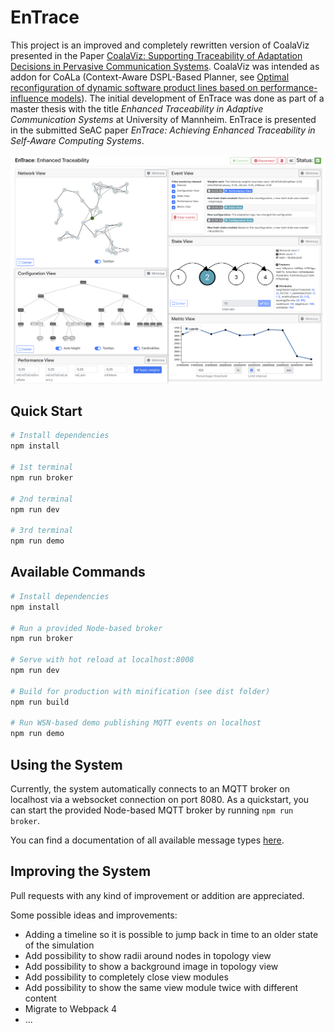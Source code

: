 # EnTrace

This project is an improved and completely rewritten version of CoalaViz presented in the Paper [CoalaViz: Supporting Traceability of Adaptation Decisions in Pervasive Communication Systems](https://ieeexplore.ieee.org/abstract/document/8730818). CoalaViz was intended as addon for CoALa (Context-Aware DSPL-Based Planner, see [Optimal reconfiguration of dynamic software product lines based on performance-influence models](https://dl.acm.org/citation.cfm?id=3233030)). The initial development of EnTrace was done as part of a master thesis with the title *Enhanced Traceability in Adaptive Communication Systems* at University of Mannheim. EnTrace is presented in the submitted SeAC paper *EnTrace: Achieving Enhanced Traceability in Self-Aware Computing Systems*. 

![Screenshot](screenshot.png)

## Quick Start

```bash
# Install dependencies
npm install

# 1st terminal
npm run broker

# 2nd terminal
npm run dev

# 3rd terminal
npm run demo
```

## Available Commands

``` bash
# Install dependencies
npm install

# Run a provided Node-based broker
npm run broker

# Serve with hot reload at localhost:8008
npm run dev

# Build for production with minification (see dist folder)
npm run build

# Run WSN-based demo publishing MQTT events on localhost
npm run demo
```

## Using the System

Currently, the system automatically connects to an MQTT broker on localhost via a websocket connection on port 8080. As a quickstart, you can start the provided Node-based MQTT broker by running `npm run broker`.

You can find a documentation of all available message types [here](message_types.md).

## Improving the System

Pull requests with any kind of improvement or addition are appreciated.

Some possible ideas and improvements:

- Adding a timeline so it is possible to jump back in time to an older state of the simulation
- Add possibility to show radii around nodes in topology view
- Add possibility to show a background image in topology view
- Add possibility to completely close view modules
- Add possibility to show the same view module twice with different content
- Migrate to Webpack 4
- ...

